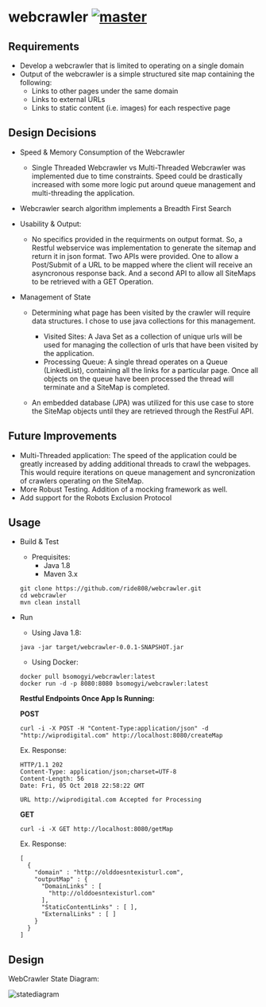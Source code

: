 # webcrawler  [![master](https://travis-ci.org/ride808/webcrawler.svg?branch=master)](https://travis-ci.org/ride808/webcrawler/branches) 
## Requirements  
 - Develop a webcrawler that is limited to operating on a single domain    
 - Output of the webcrawler is a simple structured site map containing the following:    
	 - Links to other pages under the same domain    
	 - Links to external URLs    
	 - Links to static content (i.e. images) for each respective page    
  
## Design Decisions 

 - Speed & Memory Consumption of the Webcrawler    
     - Single Threaded Webcrawler  vs Multi-Threaded Webcrawler was implemented due to time constraints. Speed could be drastically increased with some more logic put around queue management and multi-threading the application.
    
 - Webcrawler search algorithm implements a Breadth First Search
       
       
 - Usability & Output:     
	 - No specifics provided in the requirments on output format. So, a Restful webservice was implementation to generate the sitemap and return it in json format.  Two APIs were provided.  One to allow a Post/Submit of a URL to be mapped  where the client will receive an asyncronous response back. And a second API to allow all SiteMaps to be retrieved with a GET Operation. 
       
 - Management of State    
	 - Determining what page has been visited by the crawler will require data structures.  I chose to use java collections for this management. 
  	      - Visited Sites: A Java Set as a collection of unique urls will be used for managing the collection of urls that have been visited by the application.
  	      - Processing Queue: A single thread operates on a Queue (LinkedList), containing all the links for a particular page. Once all objects on the queue have been processed the thread will terminate and a SiteMap is completed.
  	  
  	 - An embedded database  (JPA) was utilized for this use case to store the SiteMap objects until they are retrieved through the RestFul API.
    
  
## Future Improvements  
  
 -  Multi-Threaded application: The speed of the application could be greatly increased by adding additional threads to crawl the webpages. This would require iterations on queue management and syncronization of crawlers operating on the SiteMap.
 -  More Robust Testing.  Addition of a mocking framework as well.
 -  Add support for the Robots Exclusion Protocol
      
## Usage  
 - Build  & Test  
	 - Prequisites:
		 - Java 1.8  
		 - Maven 3.x  

	```		 
	git clone https://github.com/ride808/webcrawler.git  
	cd webcrawler 
	mvn clean install
	```
 - Run  
  
	 - Using Java 1.8:

	``` 
	java -jar target/webcrawler-0.0.1-SNAPSHOT.jar  
	```
	 
	 - Using Docker:

	```
	docker pull bsomogyi/webcrawler:latest   
	docker run -d -p 8080:8080 bsomogyi/webcrawler:latest  
	```
	**Restful Endpoints Once App Is Running:**
	
	**POST**
	```
	curl -i -X POST -H "Content-Type:application/json" -d "http://wiprodigital.com" http://localhost:8080/createMap
	```
	
	 Ex. Response:

	```
   HTTP/1.1 202 
   Content-Type: application/json;charset=UTF-8
   Content-Length: 56
   Date: Fri, 05 Oct 2018 22:58:22 GMT

   URL http://wiprodigital.com Accepted for Processing	
	```
	
	**GET**
    ```
	curl -i -X GET http://localhost:8080/getMap
   ```
	Ex. Response:

	```
	[
	  {
	    "domain" : "http://olddoesntexisturl.com",
	    "outputMap" : {
	      "DomainLinks" : [
	        "http://olddoesntexisturl.com"
	      ],
	      "StaticContentLinks" : [ ],
	      "ExternalLinks" : [ ]
	    }
	  }
	]		
	```
	
## Design

WebCrawler State Diagram: 

![statediagram](https://github.com/ride808/webcrawler/blob/master/docs/images/state-diagram.png)

